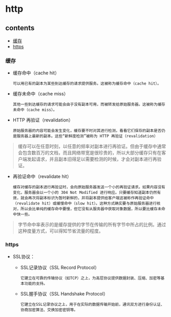 # http

## contents
- [缓存](#缓存)
- [https](#https)

### 缓存
  - 缓存命中（cache hit）
  
        可以用已有的副本为某些到达缓存的请求提供服务。这被称为缓存命中（cache hit）。
  - 缓存未命中（cache miss）
  
        其他一些到达缓存的请求可能会由于没有副本可用，而被转发给原始服务器。这被称为缓存未命中（cache miss）。
  - HTTP 再验证（revalidation）
 
        原始服务器的内容可能会发生变化，缓存要不时对其进行检测，看看它们保存的副本是否仍是服务器上最新的副本。这些“新鲜度检测”被称为 HTTP 再验证（revalidation）

 > 缓存可以在任意时刻，以任意的频率对副本进行再验证。但由于缓存中通常会包含数百万的文档，而且网络带宽是很珍贵的，所以大部分缓存只有在客户端发起请求，并且副本旧得足以需要检测的时候，才会对副本进行再验证。
 
  - 再验证命中（revalidate hit）

        缓存对缓存的副本进行再验证时，会向原始服务器发送一个小的再验证请求。如果内容没有变化，服务器会以一个小的 304 Not Modified 进行响应。只要缓存知道副本仍然有效，就会再次将副本标识为暂时新鲜的，并将副本提供给客户端这被称作再验证命中（revalidate hit）或缓慢命中（slow hit）。这种方式确实要与原始服务器进行核对，所以会比单纯的缓存命中要慢，但它没有从服务器中获取对象数据，所以要比缓存未命中快一些。

 > 字节命中率表示的是缓存提供的字节在传输的所有字节中所占的比例。通过这种度量方式，可以得知节省流量的程度。

### https
- SSL协议： 
  - SSL记录协议（SSL Record Protocol）

        它建立在可靠的传输协议（如TCP）之上，为高层协议提供数据封装、压缩、加密等基本功能的支持。 
  - SSL握手协议（SSL Handshake Protocol）
  
        它建立在SSL记录协议之上，用于在实际的数据传输开始前，通讯双方进行身份认证、协商加密算法、交换加密密钥等。
